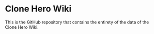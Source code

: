 # Clone Hero Wiki

This is the GitHub repository that contains the entirety of the data of the Clone Hero Wiki.
